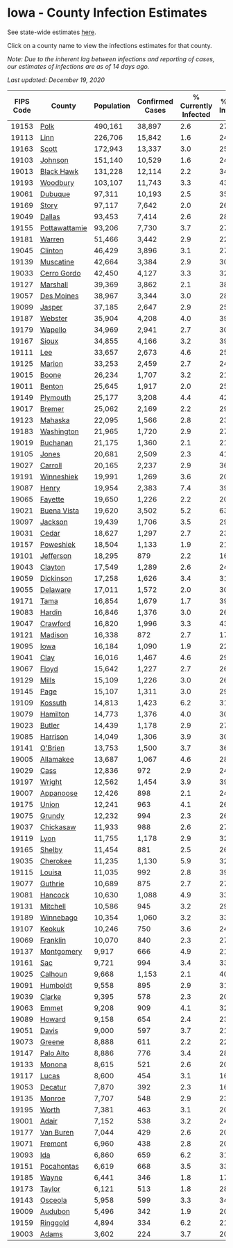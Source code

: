 # Iowa - County Infection Estimates

See state-wide estimates [here](/infections/us-ia).

Click on a county name to view the infections estimates for that county.

*Note: Due to the inherent lag between infections and reporting of cases, our estimates of infections are as of 14 days ago.*

*Last updated: December 19, 2020*

|   FIPS Code |                         County |   Population |   Confirmed Cases |   % Currently Infected |   % Total Infected |
|-------------|--------------------------------|--------------|-------------------|------------------------|--------------------|
|       19153 |                   [Polk](polk) |      490,161 |            38,897 |                    2.6 |               27.9 |
|       19113 |                   [Linn](linn) |      226,706 |            15,842 |                    1.6 |               24.5 |
|       19163 |                 [Scott](scott) |      172,943 |            13,337 |                    3.0 |               25.9 |
|       19103 |             [Johnson](johnson) |      151,140 |            10,529 |                    1.6 |               24.7 |
|       19013 |       [Black Hawk](black-hawk) |      131,228 |            12,114 |                    2.2 |               34.6 |
|       19193 |           [Woodbury](woodbury) |      103,107 |            11,743 |                    3.3 |               43.2 |
|       19061 |             [Dubuque](dubuque) |       97,311 |            10,193 |                    2.5 |               35.2 |
|       19169 |                 [Story](story) |       97,117 |             7,642 |                    2.0 |               26.2 |
|       19049 |               [Dallas](dallas) |       93,453 |             7,414 |                    2.6 |               28.5 |
|       19155 | [Pottawattamie](pottawattamie) |       93,206 |             7,730 |                    3.7 |               27.4 |
|       19181 |               [Warren](warren) |       51,466 |             3,442 |                    2.9 |               22.2 |
|       19045 |             [Clinton](clinton) |       46,429 |             3,896 |                    3.1 |               27.9 |
|       19139 |         [Muscatine](muscatine) |       42,664 |             3,384 |                    2.9 |               30.0 |
|       19033 |     [Cerro Gordo](cerro-gordo) |       42,450 |             4,127 |                    3.3 |               32.3 |
|       19127 |           [Marshall](marshall) |       39,369 |             3,862 |                    2.1 |               38.9 |
|       19057 |       [Des Moines](des-moines) |       38,967 |             3,344 |                    3.0 |               28.5 |
|       19099 |               [Jasper](jasper) |       37,185 |             2,647 |                    2.9 |               25.2 |
|       19187 |             [Webster](webster) |       35,904 |             4,208 |                    4.0 |               39.7 |
|       19179 |             [Wapello](wapello) |       34,969 |             2,941 |                    2.7 |               30.3 |
|       19167 |                 [Sioux](sioux) |       34,855 |             4,166 |                    3.2 |               39.9 |
|       19111 |                     [Lee](lee) |       33,657 |             2,673 |                    4.6 |               25.9 |
|       19125 |               [Marion](marion) |       33,253 |             2,459 |                    2.7 |               24.0 |
|       19015 |                 [Boone](boone) |       26,234 |             1,707 |                    3.2 |               21.5 |
|       19011 |               [Benton](benton) |       25,645 |             1,917 |                    2.0 |               25.2 |
|       19149 |           [Plymouth](plymouth) |       25,177 |             3,208 |                    4.4 |               42.4 |
|       19017 |               [Bremer](bremer) |       25,062 |             2,169 |                    2.2 |               29.7 |
|       19123 |             [Mahaska](mahaska) |       22,095 |             1,566 |                    2.8 |               23.0 |
|       19183 |       [Washington](washington) |       21,965 |             1,720 |                    2.9 |               27.8 |
|       19019 |           [Buchanan](buchanan) |       21,175 |             1,360 |                    2.1 |               21.5 |
|       19105 |                 [Jones](jones) |       20,681 |             2,509 |                    2.3 |               41.6 |
|       19027 |             [Carroll](carroll) |       20,165 |             2,237 |                    2.9 |               36.3 |
|       19191 |       [Winneshiek](winneshiek) |       19,991 |             1,269 |                    3.6 |               20.8 |
|       19087 |                 [Henry](henry) |       19,954 |             2,383 |                    7.4 |               39.3 |
|       19065 |             [Fayette](fayette) |       19,650 |             1,226 |                    2.2 |               20.9 |
|       19021 |     [Buena Vista](buena-vista) |       19,620 |             3,502 |                    5.2 |               63.2 |
|       19097 |             [Jackson](jackson) |       19,439 |             1,706 |                    3.5 |               29.1 |
|       19031 |                 [Cedar](cedar) |       18,627 |             1,297 |                    2.7 |               23.4 |
|       19157 |         [Poweshiek](poweshiek) |       18,504 |             1,133 |                    1.9 |               21.6 |
|       19101 |         [Jefferson](jefferson) |       18,295 |               879 |                    2.2 |               16.0 |
|       19043 |             [Clayton](clayton) |       17,549 |             1,289 |                    2.6 |               24.6 |
|       19059 |         [Dickinson](dickinson) |       17,258 |             1,626 |                    3.4 |               31.1 |
|       19055 |           [Delaware](delaware) |       17,011 |             1,572 |                    2.0 |               30.6 |
|       19171 |                   [Tama](tama) |       16,854 |             1,679 |                    1.7 |               39.8 |
|       19083 |               [Hardin](hardin) |       16,846 |             1,376 |                    3.0 |               26.9 |
|       19047 |           [Crawford](crawford) |       16,820 |             1,996 |                    3.3 |               43.5 |
|       19121 |             [Madison](madison) |       16,338 |               872 |                    2.7 |               17.4 |
|       19095 |                   [Iowa](iowa) |       16,184 |             1,090 |                    1.9 |               22.6 |
|       19041 |                   [Clay](clay) |       16,016 |             1,467 |                    4.6 |               29.9 |
|       19067 |                 [Floyd](floyd) |       15,642 |             1,227 |                    2.7 |               26.0 |
|       19129 |                 [Mills](mills) |       15,109 |             1,226 |                    3.0 |               26.9 |
|       19145 |                   [Page](page) |       15,107 |             1,311 |                    3.0 |               29.0 |
|       19109 |             [Kossuth](kossuth) |       14,813 |             1,423 |                    6.2 |               31.0 |
|       19079 |           [Hamilton](hamilton) |       14,773 |             1,376 |                    4.0 |               30.8 |
|       19023 |               [Butler](butler) |       14,439 |             1,178 |                    2.9 |               27.4 |
|       19085 |           [Harrison](harrison) |       14,049 |             1,306 |                    3.9 |               30.1 |
|       19141 |             [O'Brien](o'brien) |       13,753 |             1,500 |                    3.7 |               36.0 |
|       19005 |         [Allamakee](allamakee) |       13,687 |             1,067 |                    4.6 |               28.0 |
|       19029 |                   [Cass](cass) |       12,836 |               972 |                    2.9 |               24.3 |
|       19197 |               [Wright](wright) |       12,562 |             1,454 |                    3.9 |               39.6 |
|       19007 |         [Appanoose](appanoose) |       12,426 |               898 |                    2.1 |               24.2 |
|       19175 |                 [Union](union) |       12,241 |               963 |                    4.1 |               26.1 |
|       19075 |               [Grundy](grundy) |       12,232 |               994 |                    2.3 |               26.8 |
|       19037 |         [Chickasaw](chickasaw) |       11,933 |               988 |                    2.6 |               27.4 |
|       19119 |                   [Lyon](lyon) |       11,755 |             1,178 |                    2.9 |               32.9 |
|       19165 |               [Shelby](shelby) |       11,454 |               881 |                    2.5 |               26.1 |
|       19035 |           [Cherokee](cherokee) |       11,235 |             1,130 |                    5.9 |               32.8 |
|       19115 |               [Louisa](louisa) |       11,035 |               992 |                    2.8 |               39.3 |
|       19077 |             [Guthrie](guthrie) |       10,689 |               875 |                    2.7 |               27.7 |
|       19081 |             [Hancock](hancock) |       10,630 |             1,088 |                    4.9 |               33.2 |
|       19131 |           [Mitchell](mitchell) |       10,586 |               945 |                    3.2 |               29.3 |
|       19189 |         [Winnebago](winnebago) |       10,354 |             1,060 |                    3.2 |               33.6 |
|       19107 |               [Keokuk](keokuk) |       10,246 |               750 |                    3.6 |               24.3 |
|       19069 |           [Franklin](franklin) |       10,070 |               840 |                    2.3 |               27.8 |
|       19137 |       [Montgomery](montgomery) |        9,917 |               666 |                    4.9 |               21.3 |
|       19161 |                     [Sac](sac) |        9,721 |               994 |                    3.4 |               33.7 |
|       19025 |             [Calhoun](calhoun) |        9,668 |             1,153 |                    2.1 |               40.3 |
|       19091 |           [Humboldt](humboldt) |        9,558 |               895 |                    2.9 |               31.5 |
|       19039 |               [Clarke](clarke) |        9,395 |               578 |                    2.3 |               20.7 |
|       19063 |                 [Emmet](emmet) |        9,208 |               909 |                    4.1 |               32.3 |
|       19089 |               [Howard](howard) |        9,158 |               654 |                    2.4 |               23.6 |
|       19051 |                 [Davis](davis) |        9,000 |               597 |                    3.7 |               21.9 |
|       19073 |               [Greene](greene) |        8,888 |               611 |                    2.2 |               22.9 |
|       19147 |         [Palo Alto](palo-alto) |        8,886 |               776 |                    3.4 |               28.3 |
|       19133 |               [Monona](monona) |        8,615 |               521 |                    2.6 |               20.3 |
|       19117 |                 [Lucas](lucas) |        8,600 |               454 |                    3.1 |               16.2 |
|       19053 |             [Decatur](decatur) |        7,870 |               392 |                    2.3 |               16.1 |
|       19135 |               [Monroe](monroe) |        7,707 |               548 |                    2.9 |               23.0 |
|       19195 |                 [Worth](worth) |        7,381 |               463 |                    3.1 |               20.1 |
|       19001 |                 [Adair](adair) |        7,152 |               538 |                    3.2 |               24.4 |
|       19177 |         [Van Buren](van-buren) |        7,044 |               429 |                    2.6 |               20.6 |
|       19071 |             [Fremont](fremont) |        6,960 |               438 |                    2.8 |               20.4 |
|       19093 |                     [Ida](ida) |        6,860 |               659 |                    6.2 |               31.3 |
|       19151 |       [Pocahontas](pocahontas) |        6,619 |               668 |                    3.5 |               33.4 |
|       19185 |                 [Wayne](wayne) |        6,441 |               346 |                    1.8 |               17.7 |
|       19173 |               [Taylor](taylor) |        6,121 |               513 |                    1.8 |               28.3 |
|       19143 |             [Osceola](osceola) |        5,958 |               599 |                    3.3 |               34.4 |
|       19009 |             [Audubon](audubon) |        5,496 |               342 |                    1.9 |               20.7 |
|       19159 |           [Ringgold](ringgold) |        4,894 |               334 |                    6.2 |               21.5 |
|       19003 |                 [Adams](adams) |        3,602 |               224 |                    3.7 |               20.0 |